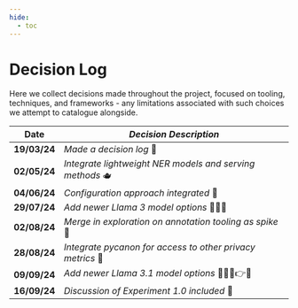 ```yaml
---
hide:
  - toc
---
```


# Decision Log

Here we collect decisions made throughout the project, focused on tooling, techniques, and frameworks - any limitations associated with such choices we attempt to catalogue alongside.


| **Date** | *Decision Description* |
| -------- | ---------------------- |
| **19/03/24** | *Made a decision log* :green_book: |
| **02/05/24** | *Integrate lightweight NER models and serving methods* :teapot: |
| **04/06/24** | *Configuration approach integrated* :abacus: |
| **29/07/24** | *Add newer Llama 3 model options* :llama::llama::llama: |
| **02/08/24** | *Merge in exploration on annotation tooling as spike* :pencil: |
| **28/08/24** | *Integrate pycanon for access to other privacy metrics* :8ball: |
| **09/09/24** | *Add newer Llama 3.1 model options* :llama::llama::llama::point_right::llama: |
| **16/09/24** | *Discussion of Experiment 1.0 included* :construction_worker: |
